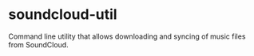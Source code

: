 soundcloud-util
===============

Command line utility that allows downloading and syncing of music files from SoundCloud.

